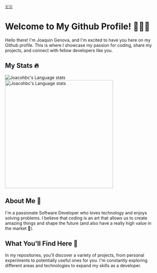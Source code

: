 [🇪🇸](/README-ES.md)

# Welcome to My Github Profile! 👏👏👏
Hello there! I'm Joaquin Genova, and I'm excited to have you here on my Github profile. This is where I showcase my passion for coding, share my projects, and connect with fellow developers like you.

## My Stats 🔥
<img src="https://github-readme-stats.vercel.app/api?username=Joacohbc&theme=dark" alt="Joacohbc's Language stats" /> </a>
<img src="https://github-readme-stats.vercel.app/api/top-langs/?username=Joacohbc&theme=dark&layout=compact" width="355px" alt="Joacohbc's Language stats" /></a>

## About Me 🤙
I'm a passionate Software Developer who loves technology and enjoys solving problems. I believe that coding is an art that allows us to create amazing things and shape the future (and also have a really high value in the market 🤣).

## What You'll Find Here 🧐
In my repositories, you'll discover a variety of projects, from personal experiments to potentially useful ones for you. I'm constantly exploring different areas and technologies to expand my skills as a developer.
